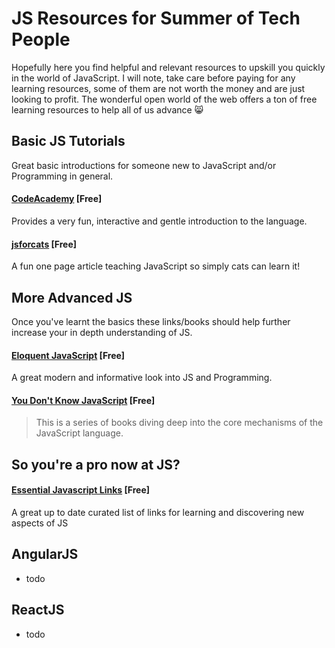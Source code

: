 # JS Resources for Summer of Tech People

Hopefully here you find helpful and relevant resources to upskill you quickly in the world of JavaScript. I will note, take care before paying for any learning resources, some of them are not worth the money and are just looking to profit. The wonderful open world of the web offers a ton of free learning resources to help all of us advance :smile_cat:

## Basic JS Tutorials

Great basic introductions for someone new to JavaScript and/or Programming in general.

#### [CodeAcademy](https://www.codecademy.com/learn/javascript) [Free]
Provides a very fun, interactive and gentle introduction to the language.

#### [jsforcats](http://jsforcats.com/) [Free]

A fun one page article teaching JavaScript so simply cats can learn it!

## More Advanced JS

Once you've learnt the basics these links/books should help further increase your in depth understanding of JS.

#### [Eloquent JavaScript](http://eloquentjavascript.net/) [Free]

A great modern and informative look into JS and Programming.

#### [You Don't Know JavaScript](https://github.com/getify/You-Dont-Know-JS) [Free]

> This is a series of books diving deep into the core mechanisms of the JavaScript language.

## So you're a pro now at JS?

#### [Essential Javascript Links](https://github.com/ericelliott/essential-javascript-links) [Free]

A great up to date curated list of links for learning and discovering new aspects of JS

## AngularJS

- todo

## ReactJS

- todo
